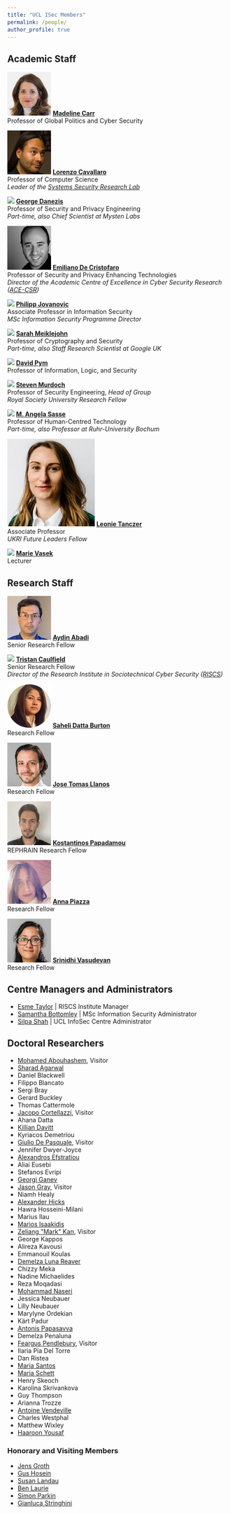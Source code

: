 ```yaml
---
title: "UCL ISec Members"
permalink: /people/
author_profile: true
---
```


## Academic Staff  

<p class="profile"><img src="../images/madeline2.jpg" class="profilephoto" />
<a href="https://www.ucl.ac.uk/computer-science/people/professor-madeline-carr"><strong>Madeline Carr</strong></a><br />
Professor of Global Politics and Cyber Security</p>

<p class="profile"><img src="../images/lorenzo.jpg" class="profilephoto" />
<a href="https://scholar.google.com/citations?user=oWT7fIYAAAAJ&hl=en"><strong>Lorenzo Cavallaro</strong></a><br />
Professor of Computer Science<br />
<em>Leader of the <a href="https://s2lab.cs.ucl.ac.uk">Systems Security Research Lab</a></em></p>

<p class="profile"><img src="../images/george.jpg" class="profilephoto" />
<a href="http://www0.cs.ucl.ac.uk/staff/G.Danezis/"><strong>George Danezis</strong></a><br />
Professor of Security and Privacy Engineering<br>
<em>Part-time, also Chief Scientist at Mysten Labs</em></p>

<p class="profile"><img src="../images/emiliano2.jpg" class="profilephoto" />
<a href="https://emilianodc.com/"><strong>Emiliano De Cristofaro</strong></a><br />
Professor of Security and Privacy Enhancing Technologies<br />
<em>Director of the Academic Centre of Excellence in Cyber Security Research (<a href="https://www.ucl.ac.uk/cybersecurity-centre-of-excellence/">ACE-CSR</a>) </em></p>

<p class="profile"><img src="../images/philipp.jpg" class="profilephoto" />
<a href="https://philipp.jovanovic.io/"><strong>Philipp Jovanovic</strong></a><br />
Associate Professor in Information Security<br>
<em>MSc Information Security Programme Director</em></p>

<p class="profile"><img src="../images/sarah.jpg" class="profilephoto" />
<a href="https://smeiklej.com/"><strong>Sarah Meiklejohn</strong></a><br />
Professor of Cryptography and Security<br>
<em>Part-time, also Staff Research Scientist at Google UK</em></p>

<p class="profile"><img src="../images/david.jpg" class="profilephoto" />
<a href="http://www0.cs.ucl.ac.uk/staff/D.Pym/"><strong>David Pym</strong></a><br />
Professor of Information, Logic, and Security</p>


<p class="profile"><img src="../images/steven.jpg" class="profilephoto" />
<a href="https://murdoch.is/"><strong>Steven Murdoch</strong></a><br />
Professor of Security Engineering, <em>Head of Group</em><br>
<em>Royal Society University Research Fellow</em></p>



<p class="profile"><img src="../images/angela.jpg" class="profilephoto" />
<a href="https://uclisec.github.io/people/m_angela_sasse/"><strong>M. Angela Sasse</strong></a><br />
Professor of Human-Centred Technology<br />
<em>Part-time, also Professor at Ruhr-University Bochum</em></p>

<p class="profile"><img src="../images/leonie.jpg" class="profilephoto" />
<a href="https://www.leonietanczer.net/"><strong>Leonie Tanczer</strong></a><br />
Associate Professor<br>
<em>UKRI Future Leaders Fellow</em></p>

<p class="profile"><img src="../images/marie.jpg" class="profilephoto" />
<a href="https://mvasek.com/"><strong>Marie Vasek</strong></a><br />
Lecturer</p>

<div class="cf"></div>

## Research Staff



<p class="profile"><img src="../images/aydin2.jpg" class="profilephoto" />
<a href="http://www.AydinAbadi.com"><strong>Aydin Abadi</strong></a><br />
Senior Research Fellow</p>

<p class="profile"><img src="../images/tristan.jpg" class="profilephoto" />
<a href="https://www.tristancaulfield.com/"><strong>Tristan Caulfield</strong></a><br />
Senior Research Fellow<br>
<em>Director of the Research Institute in Sociotechnical Cyber Security (<a href="https://www.riscs.org.uk">RISCS</a>)</em></p>

<p class="profile"><img src="../images/saheli.jpg" class="profilephoto" />
<a href="https://iris.ucl.ac.uk/iris/browse/profile?upi=SDATT23"><strong>Saheli Datta Burton</strong></a><br />
Research Fellow</p>

<p class="profile"><img src="../images/jose.jpg" class="profilephoto" />
<a href="https://www.linkedin.com/in/jose-tomas-llanos-20665935/"><strong>Jose Tomas Llanos</strong></a><br />
Research Fellow</p>

<p class="profile"><img src="../images/kostios.jpg" class="profilephoto" />
<a href="https://netsysci.cut.ac.cy/kostantinos.papadamou/"><strong>Kostantinos Papadamou</strong></a><br />
REPHRAIN Research Fellow </p>


<p class="profile"><img src="../images/anna.jpg" class="profilephoto" />
<a href="https://www.linkedin.com/in/anna-piazza-a31a4845/?originalSubdomain=uk"><strong>Anna Piazza</strong></a><br />
Research Fellow </p>

<p class="profile"><img src="../images/srinidhi.jpg" class="profilephoto" />
<a href="https://iris.ucl.ac.uk/iris/browse/profile?upi=SVASU26"><strong>Srinidhi Vasudevan</strong></a><br />
Research Fellow</p>


<div class="cf"></div>

## Centre Managers and Administrators
- [Esme Taylor](mailto:esme.taylor@ucl.ac.uk) \| RISCS Institute Manager
- [Samantha Bottomley](mailto:s.bottomley@ucl.ac.uk) \| MSc Information Security Administrator 
- [Silpa Shah](mailto:silpa.shah@ucl.ac.uk) \| UCL InfoSec Centre Administrator


## Doctoral Researchers

- [Mohamed Abouhashem](https://s2lab.cs.ucl.ac.uk), Visitor
- [Sharad Agarwal](https://sharad1126.github.io/)
- Daniel Blackwell
- Filippo Blancato
- Sergi Bray
- Gerard Buckley
- Thomas Cattermole
- [Jacopo Cortellazzi](https://s2lab.cs.ucl.ac.uk), Visitor
- Ahana Datta
- [Killian Davitt](https://killiandavitt.me)
- Kyriacos Demetriou
- [Giulio De Pasquale](https://s2lab.cs.ucl.ac.uk), Visitor
- Jennifer Dwyer-Joyce
- [Alexandros Efstratiou](https://alefstrat.github.io/)
- Aliai Eusebi
- Stefanos Evripi
- [Georgi Ganev](https://ganevgv.github.io/)
- [Jason Gray](https://s2lab.cs.ucl.ac.uk), Visitor
- Niamh Healy
- [Alexander Hicks](https://alexanderlhicks.com/)
- Hawra Hosseini-Milani
- Marius Ilau
- [Marios Isaakidis](http://www0.cs.ucl.ac.uk/staff/M.Isaakidis)
- [Zeliang "Mark" Kan](https://s2lab.cs.ucl.ac.uk), Visitor
- George Kappos
- Alireza Kavousi
- Emmanouil Koulas
- [Demelza Luna Reaver](https://twitter.com/demelza_r)
- Chizzy Meka
- Nadine Michaelides
- Reza Moqadasi
- [Mohammad Naseri](https://mohammadnaseri.github.io/)
- Jessica Neubauer
- Lilly Neubauer
- Marylyne Ordekian
- Kärt Padur
- [Antonis Papasavva](https://antonispapasavva.github.io/)
- Demelza Penaluna
- [Feargus Pendlebury](https://s2lab.cs.ucl.ac.uk), Visitor
- Ilaria Pia Del Torre
- Dan Ristea
- [Maria Santos](https://mariascrs.github.io/)
- [Maria Schett](http://www.maria-a-schett.net/)
- Henry Skeoch
- Karolina Skrivankova
- Guy Thompson
- Arianna Trozze
- [Antoine Vendeville](https://antoinevendeville.github.io/)
- Charles Westphal
- Matthew Wixley
- [Haaroon Yousaf](http://www.haaroonyousaf.com/)

### Honorary and Visiting Members
- [Jens Groth](http://www.cs.ucl.ac.uk/staff/J.Groth/)
- [Gus Hosein](https://privacyinternational.org/people/95/gus-hosein)
- [Susan Landau](https://privacyink.org/)
- [Ben Laurie](https://en.wikipedia.org/wiki/Ben_Laurie)
- [Simon Parkin](https://uclisec.github.io/people/simon_parkin/)
- [Gianluca Stringhini](https://seclab.bu.edu/people/gianluca/)

